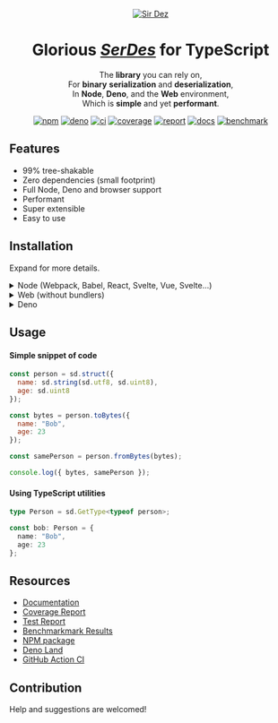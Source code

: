 <div markdown="1" align="center">

[![Sir Dez][logo-img]][logo-url]

# **Glorious [_SerDes_][serdes] for TypeScript**

The **library** you can rely on,  
For **binary** **serialization** and **deserialization**,  
In **Node**, **Deno**, and the **Web** environment,  
Which is **simple** and yet **performant**.

[![npm][npm-img]][npm-url]
[![deno][deno-img]][deno-url]
[![ci][ci-img]][ci-url]
[![coverage][coverage-img]][coverage-url]
[![report][report-img]][report-url]
[![docs][docs-img]][docs-url]
[![benchmark][benchmark-img]][benchmark-url]

</div>

## Features

- 99% tree-shakable
- Zero dependencies (small footprint)
- Full Node, Deno and browser support
- Performant
- Super extensible
- Easy to use

## Installation

Expand for more details.

<details markdodwn="1">
  <summary>Node (Webpack, Babel, React, Svelte, Vue, Svelte...)</summary>

#### In the terminal with NPM

```sh
npm i sirdez
```

#### Or with Yarn

```sh
yarn add sirdez
```

#### In the code with ES Modules

```ts
import * as sd from "sirdez";
```

#### or with CommonJS

```ts
const sd = require("sirdez");
```

</details>

<details markdodwn="1">
<summary>Web (without bundlers)</summary>

#### In HTML with UMD

```html
<script src="https://cdn.jsdelivr.net/npm/sirdez/dist/sirdez.umd.js"></script>
```

#### In an ES module script (statically)

```js
import * as sd from "https://cdn.jsdelivr.net/npm/sirdez/dist/sirdez.es.js";
```

#### In an ES module script (dynamically)

```js
const sd = await import(
  "https://cdn.jsdelivr.net/npm/sirdez/dist/sirdez.es.js"
);
```

</details>

<details markdodwn="1">
<summary>Deno</summary>

#### In code (statically)

```ts
import * as sd from "https://deno.land/x/sirdez/mod.ts";
```

#### In code (dynamically)

```ts
const sd = await import("https://deno.land/x/sirdez/mod.ts");
```

</details>

## Usage

#### Simple snippet of code

```js
const person = sd.struct({
  name: sd.string(sd.utf8, sd.uint8),
  age: sd.uint8
});

const bytes = person.toBytes({
  name: "Bob",
  age: 23
});

const samePerson = person.fromBytes(bytes);

console.log({ bytes, samePerson });
```

#### Using TypeScript utilities

```ts
type Person = sd.GetType<typeof person>;

const bob: Person = {
  name: "Bob",
  age: 23
};
```

## Resources

- [Documentation][docs-url]
- [Coverage Report][coverage-url]
- [Test Report][report-url]
- [Benchmarkmark Results][benchmark-url]
- [NPM package][npm-url]
- [Deno Land][deno-url]
- [GitHub Action CI][ci-url]

## Contribution

Help and suggestions are welcomed!

<!-- urls -->

[serdes]: https://en.wikipedia.org/wiki/SerDes
[logo-img]: https://see.fontimg.com/api/renderfont4/Zd2J/eyJyIjoiZnMiLCJoIjoxMjAsImZnYyI6IiNEQzE0M0MiLCJ0IjoxfQ/U2lyIERleg/x.png
[logo-url]: https://weisrc.github.io/sirdez
[ci-img]: https://github.com/weisrc/sirdez/actions/workflows/ci.yml/badge.svg
[ci-url]: https://github.com/weisrc/sirdez/actions/workflows/ci.yml
[npm-img]: https://img.shields.io/npm/v/sirdez?color=cb3837&label=npm&logo=npm
[npm-url]: https://www.npmjs.com/package/sirdez
[deno-img]: https://img.shields.io/github/v/release/weisrc/sirdez?color=white&include_prereleases&label=deno&logo=deno
[deno-url]: https://deno.land/x/sirdez
[coverage-img]: https://img.shields.io/endpoint?url=https://weisrc.github.io/sirdez/coverage-badge.json
[coverage-url]: https://weisrc.github.io/sirdez/coverage/lcov-report
[report-img]: https://img.shields.io/endpoint?url=https://weisrc.github.io/sirdez/report-badge.json
[report-url]: https://weisrc.github.io/sirdez/report
[benchmark-img]: https://img.shields.io/endpoint?url=https://weisrc.github.io/sirdez/benchmark-badge.json
[benchmark-url]: asdf
[docs-img]: https://img.shields.io/badge/docs-vuepress-41B883?logo=readthedocs
[docs-url]: https://weisrc.github.io/sirdez
